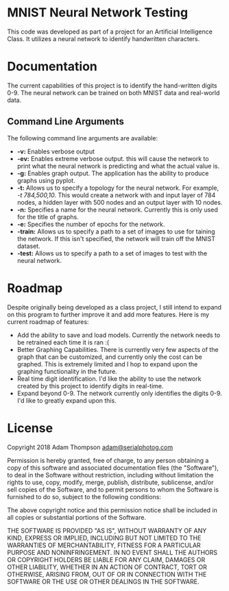 # MNIST Neural Network Testing

This code was developed as part of a project for an Artificial Intelligence Class. It utilizes a neural network to identify handwritten characters.

# Documentation

The current capabilities of this project is to identify the hand-written digits 0-9. The neural network can be trained on both MNIST data and real-world data.

## Command Line Arguments

The following command line arguments are available:

* **-v:** Enables verbose output
* **-ev:** Enables extreme verbose output. this will cause the network to print what the neural network is predicting and what the actual value is.
* **-g:** Enables graph output. The application has the ability to produce graphs using pyplot.
* **-t:** Allows us to specify a topology for the neural network. For example, *-t 784,500,10*. This would create a network with and input layer of 784 nodes, a hidden layer with 500 nodes and an output layer with 10 nodes.
* **-n:** Specifies a name for the neural network. Currently this is only used for the title of graphs.
* **-e:** Specifies the number of epochs for the network.
* **-train:** Allows us to specify a path to a set of images to use for taining the network. If this isn't specified, the network will train off the MNIST dataset.
* **-test:** Allows us to specify a path to a set of images to test with the neural network.

# Roadmap

Despite originally being developed as a class project, I still intend to expand on this program to further improve it and add more features. Here is my current roadmap of features:

* Add the ability to save and load models. Currently the network needs to be retrained each time it is ran :(
* Better Graphing Capabilities. There is currently very few aspects of the graph that can be customized, and currently only the cost can be graphed. This is extremely limited and I hop to expand upon the graphing functionality in the future.
* Real time digit identification. I'd like the ability to use the network created by this project to identify digits in real-time.
* Expand beyond 0-9. The network currently only identifies the digits 0-9. I'd like to greatly expand upon this.

# License

Copyright 2018 Adam Thompson <adam@serialphotog.com>

Permission is hereby granted, free of charge, to any person obtaining a copy of this software and associated documentation files (the "Software"), to deal in the Software without restriction, including without limitation the rights to use, copy, modify, merge, publish, distribute, sublicense, and/or sell copies of the Software, and to permit persons to whom the Software is furnished to do so, subject to the following conditions:

The above copyright notice and this permission notice shall be included in all copies or substantial portions of the Software.

THE SOFTWARE IS PROVIDED "AS IS", WITHOUT WARRANTY OF ANY KIND, EXPRESS OR IMPLIED, INCLUDING BUT NOT LIMITED TO THE WARRANTIES OF MERCHANTABILITY, FITNESS FOR A PARTICULAR PURPOSE AND NONINFRINGEMENT. IN NO EVENT SHALL THE AUTHORS OR COPYRIGHT HOLDERS BE LIABLE FOR ANY CLAIM, DAMAGES OR OTHER LIABILITY, WHETHER IN AN ACTION OF CONTRACT, TORT OR OTHERWISE, ARISING FROM, OUT OF OR IN CONNECTION WITH THE SOFTWARE OR THE USE OR OTHER DEALINGS IN THE SOFTWARE.
